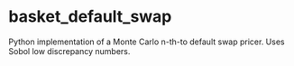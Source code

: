 # basket_default_swap
Python implementation of a Monte Carlo n-th-to default swap pricer. Uses Sobol low discrepancy numbers.

